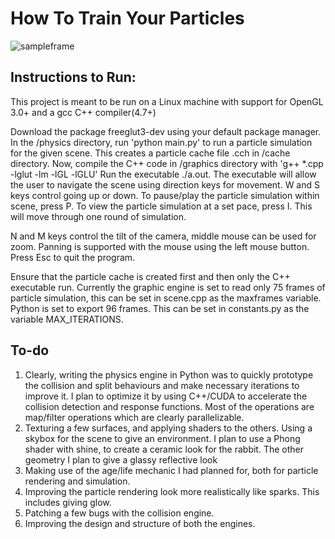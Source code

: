# How To Train Your Particles
![sampleframe](https://github.com/kushquad/How-To-Train-Your-Particles/blob/master/frame.png "Sample frame")
## Instructions to Run:
This project is meant to be run on a Linux machine with support for OpenGL 3.0+ and a gcc C++ compiler(4.7+)

Download the package freeglut3-dev using your default package manager.
In the /physics directory, run 'python main.py' to run a particle simulation for the given scene.
This creates a particle cache file .cch in /cache directory.
Now, compile the C++ code in /graphics directory with 'g++ *.cpp -lglut -lm -lGL -lGLU'
Run the executable ./a.out.
The executable will allow the user to navigate the scene using direction keys for movement. W and S keys control going up or down. To pause/play the particle simulation within scene, press P. To view the particle simulation at a set pace, press I. This will move through one round of simulation.

N and M keys control the tilt of the camera, middle mouse can be used for zoom. Panning is supported with the mouse using the left mouse button. Press Esc to quit the program.

Ensure that the particle cache is created first and then only the C++ executable run. Currently the graphic engine is set to read only 75 frames of particle simulation, this can be set in scene.cpp as the maxframes variable. Python is set to export 96 frames. This can be set in constants.py as the variable MAX_ITERATIONS.

## To-do
1. Clearly, writing the physics engine in Python was to quickly prototype the collision and split behaviours and make necessary iterations to improve it. I plan to optimize it by using C++/CUDA to accelerate the collision detection and response functions. Most of the operations are map/filter operations which are clearly parallelizable. 
2. Texturing a few surfaces, and applying shaders to the others. Using a skybox for the scene to give an environment. I plan to use a Phong shader with shine, to create a ceramic look for the rabbit. The other geometry I plan to give a glassy reflective look 
3. Making use of the age/life mechanic I had planned for, both for particle rendering and simulation.
4. Improving the particle rendering look more realistically like sparks. This includes giving glow. 
5. Patching a few bugs with the collision engine. 
6. Improving the design and structure of both the engines.
